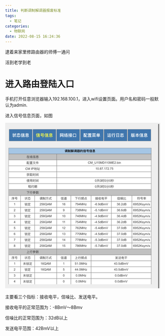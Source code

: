 ```yaml
---
title: 判断调制解调器报废标准
tags:
  - 笔记
categories:
  - 物联网
date: 2022-08-15 16:24:36
---
```

逮着来家里修路由器的师傅一通问

活到老学到老
<!--more-->
# 进入路由登陆入口
手机打开任意浏览器输入192.168.100.1，进入wifi设置页面。用户名和密码一般默认为admin.

进入信号信息页面，如图

![](../images/isRouterRetire1.jpg)

主要看三个指标：接收电平，信噪比、发送电平。

接收电平的正常范围为：-8BmV～8Bmv

信噪比的正常范围为：32dB以上

发送电平范围：42BmV以上
